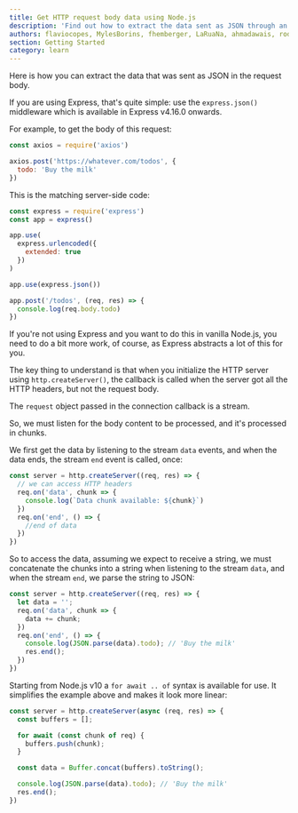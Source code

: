 ```yaml
---
title: Get HTTP request body data using Node.js
description: 'Find out how to extract the data sent as JSON through an HTTP request body using Node.js'
authors: flaviocopes, MylesBorins, fhemberger, LaRuaNa, ahmadawais, rodion-arr
section: Getting Started
category: learn
---
```


Here is how you can extract the data that was sent as JSON in the request body.

If you are using Express, that's quite simple: use the `express.json()` middleware which is available in Express v4.16.0 onwards.

For example, to get the body of this request:

```js
const axios = require('axios')

axios.post('https://whatever.com/todos', {
  todo: 'Buy the milk'
})
```

This is the matching server-side code:

```js
const express = require('express')
const app = express()

app.use(
  express.urlencoded({
    extended: true
  })
)

app.use(express.json())

app.post('/todos', (req, res) => {
  console.log(req.body.todo)
})
```

If you're not using Express and you want to do this in vanilla Node.js, you need to do a bit more work, of course, as Express abstracts a lot of this for you.

The key thing to understand is that when you initialize the HTTP server using `http.createServer()`, the callback is called when the server got all the HTTP headers, but not the request body.

The `request` object passed in the connection callback is a stream.

So, we must listen for the body content to be processed, and it's processed in chunks.

We first get the data by listening to the stream `data` events, and when the data ends, the stream `end` event is called, once:

```js
const server = http.createServer((req, res) => {
  // we can access HTTP headers
  req.on('data', chunk => {
    console.log(`Data chunk available: ${chunk}`)
  })
  req.on('end', () => {
    //end of data
  })
})
```

So to access the data, assuming we expect to receive a string, we must concatenate the chunks into a string when listening to the stream `data`, and when the stream `end`, we parse the string to JSON:

```js
const server = http.createServer((req, res) => {
  let data = '';
  req.on('data', chunk => {
    data += chunk;
  })
  req.on('end', () => {
    console.log(JSON.parse(data).todo); // 'Buy the milk'
    res.end();
  })
})
```

Starting from Node.js v10 a `for await .. of` syntax is available for use. It simplifies the example above and makes it look more linear:

```js
const server = http.createServer(async (req, res) => {
  const buffers = [];

  for await (const chunk of req) {
    buffers.push(chunk);
  }

  const data = Buffer.concat(buffers).toString();

  console.log(JSON.parse(data).todo); // 'Buy the milk'
  res.end();
})
```
